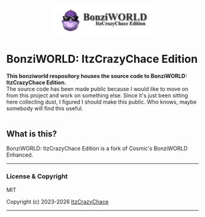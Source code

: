 <p align="center" width="100%">
  <img width="52%" height="40%" src="BonziWorld ItzCrazyChace Edition Logo.png?raw=true" />
</p>

# BonziWORLD: ItzCrazyChace Edition

**This bonziworld respository houses the source code to BonziWORLD: ItzCrazyChace Edition.**
<br>
The source code has been made public because I would like to move on from this project and work on something else. Since it's just been sitting here collecting dust, I figured I should make this public. Who knows, maybe somebody will find this useful.
<br><br>
## What is this?
BonziWORLD: ItzCrazyChace Edition is a fork of Cosmic's BonziWORLD Enhanced.

<hr>

### License & Copyright
MIT

Copyright (c) 2023-2026 [ItzCrazyChace](https://github.com/ItzUltraChace/BonziWORLD-ItzCrazyChace-Edition)


<hr>
